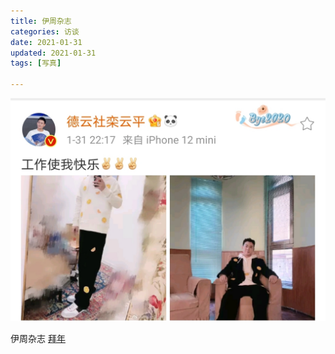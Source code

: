 ```yaml
---
title: 伊周杂志
categories: 访谈
date: 2021-01-31
updated: 2021-01-31
tags: [写真]

---
```


![](https://raw.githubusercontent.com/rhenginium/image/main/Screenshot_20210324_233105.jpg)

伊周杂志 [拜年](https://m.weibo.cn/6597654237/4603432647002046)
